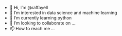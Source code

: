 - 👋 Hi, I’m @raffayell
- 👀 I’m interested in data science and machine learning
- 🌱 I’m currently learning python
- 💞️ I’m looking to collaborate on ...
- 📫 How to reach me ...

<!---
raffayell/raffayell is a ✨ special ✨ repository because its `README.md` (this file) appears on your GitHub profile.
You can click the Preview link to take a look at your changes.
--->
